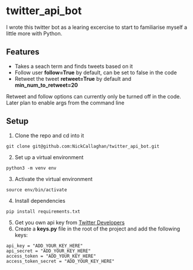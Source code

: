 # twitter_api_bot

I wrote this twitter bot as a learing excercise to start to familiarise myself a little more with Python. 

## Features
- Takes a seach term and finds tweets based on it
- Follow user **follow=True** by default,  can be set to false in the code
- Retweet the tweet **retweet=True** by default and **min_num_to_retweet=20**

Retweet and follow options can currently only be turned off in the code. Later plan to enable args from the command line 

## Setup
1. Clone the repo and cd into it
```
git clone git@github.com:NickCallaghan/twitter_api_bot.git
```
2. Set up a virtual environment
 ```
python3 -m venv env
```
3. Activate the virtual environment
```
source env/bin/activate
```
4. Install dependencies
```
pip install requirements.txt
``` 
5. Get you own api key from [Twitter Developers](https://developer.twitter.com/)
6. Create a **keys.py** file in the root of the project and add the following keys:
```
api_key = "ADD_YOUR_KEY_HERE"
api_secret = "ADD_YOUR_KEY_HERE"
access_token = "ADD_YOUR_KEY_HERE"
access_token_secret = "ADD_YOUR_KEY_HERE"
```


